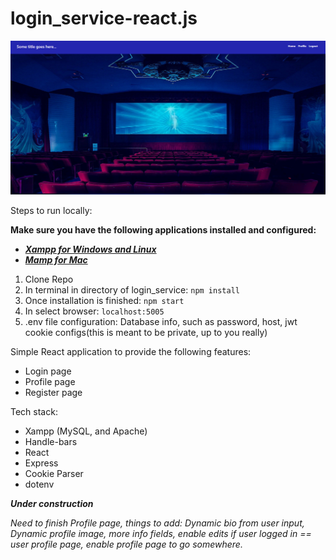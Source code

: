 # login_service-react.js
![Demo Image](https://github.com/JT-Banks/login_service-react.js/blob/master/public/github_login_service.png)

Steps to run locally: 

**Make sure you have the following applications installed and configured:**
- [***Xampp for Windows and Linux***](https://www.apachefriends.org/download.html)
- [***Mamp for Mac***](https://www.mamp.info/en/downloads/)
1. Clone Repo
2. In terminal in directory of login_service: ``npm install``
3. Once installation is finished: ``npm start``
4. In select browser: ``localhost:5005``
5. .env file configuration: Database info, such as password, host, jwt cookie configs(this is meant to be private, up to you really)

Simple React application to provide the following features:
- Login page
- Profile page
- Register page

Tech stack:
- Xampp (MySQL, and Apache)
- Handle-bars
- React
- Express
- Cookie Parser
- dotenv

***Under construction***

*Need to finish Profile page, things to add: Dynamic bio from user input, Dynamic profile image, more info fields, enable edits if user logged in == user profile page, enable profile page to go somewhere.*  
